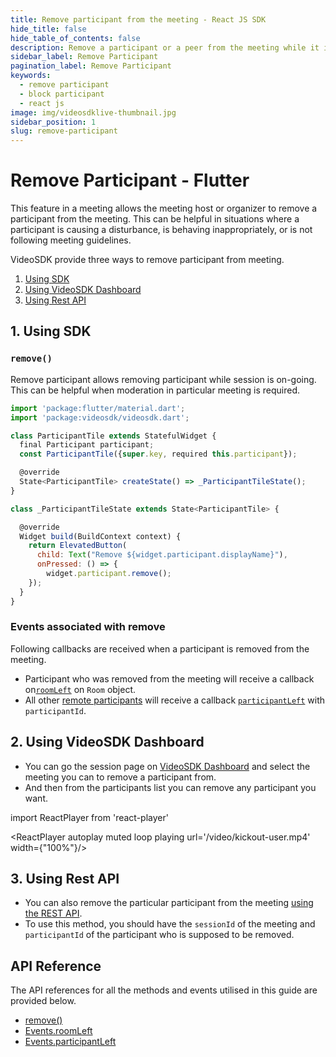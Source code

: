 ```yaml
---
title: Remove participant from the meeting - React JS SDK
hide_title: false
hide_table_of_contents: false
description: Remove a participant or a peer from the meeting while it is still in progress. It helps in meeting moderation.
sidebar_label: Remove Participant
pagination_label: Remove Participant
keywords:
  - remove participant
  - block participant
  - react js
image: img/videosdklive-thumbnail.jpg
sidebar_position: 1
slug: remove-participant
---
```


# Remove Participant - Flutter

This feature in a meeting allows the meeting host or organizer to remove a participant from the meeting. This can be helpful in situations where a participant is causing a disturbance, is behaving inappropriately, or is not following meeting guidelines.

VideoSDK provide three ways to remove participant from meeting.

1. [Using SDK](#1-using-sdk)
2. [Using VideoSDK Dashboard](#2-using-videosdk-dashboard)
3. [Using Rest API](#3-using-rest-api)

## 1. Using SDK

### `remove()`

Remove participant allows removing participant while session is on-going. This can be helpful when moderation in particular meeting is required.

```js
import 'package:flutter/material.dart';
import 'package:videosdk/videosdk.dart';

class ParticipantTile extends StatefulWidget {
  final Participant participant;
  const ParticipantTile({super.key, required this.participant});

  @override
  State<ParticipantTile> createState() => _ParticipantTileState();
}

class _ParticipantTileState extends State<ParticipantTile> {

  @override
  Widget build(BuildContext context) {
    return ElevatedButton(
      child: Text("Remove ${widget.participant.displayName}"),
      onPressed: () => {
        widget.participant.remove();
    });
  }
}
```

### Events associated with remove

Following callbacks are received when a participant is removed from the meeting.

- Participant who was removed from the meeting will receive a callback on[`roomLeft`](/flutter/api/sdk-reference/room-class/events#roomleft) on `Room` object.
- All other [remote participants](../concept-and-architecture#2-participant) will receive a callback [`participantLeft`](/flutter/api/sdk-reference/room-class/events#participantleft) with `participantId`.

## 2. Using VideoSDK Dashboard

- You can go the session page on [VideoSDK Dashboard](https://app.videosdk.live/meetings/sessions) and select the meeting you can to remove a participant from.
- And then from the participants list you can remove any participant you want.

import ReactPlayer from 'react-player'

<div style={{textAlign: 'center'}}>

<ReactPlayer autoplay muted loop playing url='/video/kickout-user.mp4' width={"100%"}/>

</div>

## 3. Using Rest API

- You can also remove the particular participant from the meeting [using the REST API](/api-reference/realtime-communication/remove-participant).
- To use this method, you should have the `sessionId` of the meeting and `participantId` of the participant who is supposed to be removed.

## API Reference

The API references for all the methods and events utilised in this guide are provided below.

- [remove()](/flutter/api/sdk-reference/participant-class/methods#remove)
- [Events.roomLeft](/flutter/api/sdk-reference/room-class/events#roomleft)
- [Events.participantLeft](/flutter/api/sdk-reference/room-class/events#participantleft)
